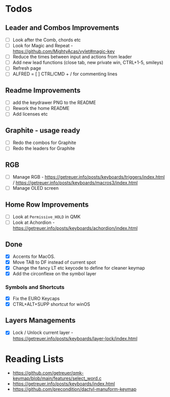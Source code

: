 # Todos

## Leader and Combos Improvements
- [ ] Look after the Comb, chords etc
- [ ] Look for Magic and Repeat - https://github.com/MightyAcas/vylet#magic-key
- [ ] Reduce the times between input and actions from leader
- [ ] Add new lead functions (close tab, new private win, CTRL+1-5, smileys)
- [ ] Refresh page
- [ ] ALFRED
= [ ] CTRL/CMD + / for commenting lines

## Readme Improvements
- [ ] add the keydrawer PNG to the README
- [ ] Rework the home README
- [ ] Add licenses etc

## Graphite - usage ready
- [ ] Redo the combos for Graphite
- [ ] Redo the leaders for Graphite

## RGB
- [ ] Manage RGB - https://getreuer.info/posts/keyboards/triggers/index.html / https://getreuer.info/posts/keyboards/macros3/index.html
- [ ] Manage OLED screen

## Home Row Improvements
- [ ] Look at `Permissive_HOLD` in QMK
- [ ] Look at Achordion - https://getreuer.info/posts/keyboards/achordion/index.html

## Done
- [X] Accents for MacOS.
- [X] Move TAB to DF instead of current spot
- [X] Change the fancy LT etc keycode to define for cleaner keymap
- [X] Add the circonflexe on the symbol layer

### Symbols and Shortcuts
- [X] Fix the EURO Keycaps
- [X] CTRL+ALT+SUPP shortcut for winOS

## Layers Managements
- [X] Lock / Unlock current layer - https://getreuer.info/posts/keyboards/layer-lock/index.html


# Reading Lists

- https://github.com/getreuer/qmk-keymap/blob/main/features/select_word.c
- https://getreuer.info/posts/keyboards/index.html
- https://github.com/precondition/dactyl-manuform-keymap
